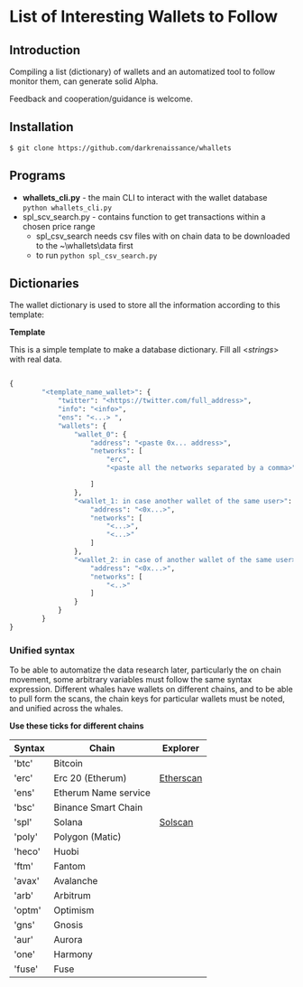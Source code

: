 # List of Interesting Wallets to Follow

## Introduction

Compiling a list (dictionary) of wallets and an automatized tool to follow monitor them, can generate solid Alpha.

Feedback and cooperation/guidance is welcome.

## Installation

```
$ git clone https://github.com/darkrenaissance/whallets
```

## Programs

* **whallets_cli.py** - the main CLI to interact with the wallet database
`python whallets_cli.py`
* spl_scv_search.py - contains function to get transactions within a chosen price range
    - spl_csv_search needs csv files with on chain data to be downloaded to the ~\whallets\data first
  	- to run `python spl_csv_search.py`

## Dictionaries

The wallet dictionary is used to store all the information according to this template:

**Template**

This is a simple template to make a database dictionary. Fill all \<*strings*\> with real data.

```python

{
        "<template_name_wallet>": {
            "twitter": "<https://twitter.com/full_address>",
            "info": "<info>",
            "ens": "<...> ",
            "wallets": {
                "wallet_0": {
                    "address": "<paste 0x... address>",
                    "networks": [
                        "erc",
                        "<paste all the networks separated by a comma>"

                    ]
                },
                "<wallet_1: in case another wallet of the same user>": {
                    "address": "<0x...>",
                    "networks": [
                        "<...>",
                        "<...>"
                    ]
                },
                "<wallet_2: in case of another wallet of the same user>": {
                    "address": "<0x...>",
                    "networks": [
                        "<..>"
                    ]
                }
            }
        }
}

```


### Unified syntax

To be able to automatize the data research later, particularly the on chain movement, some arbitrary variables must follow the same syntax expression.
Different whales have wallets on different chains, and to be able to pull form the scans, the chain keys for particular wallets must be noted, and unified across the whales.

**Use these ticks for different chains**


| **Syntax** | **Chain**            | **Explorer**                      |
|------------|----------------------| --------------------------------- |
| 'btc'      | Bitcoin              |                                   |
| 'erc'      | Erc 20 (Etherum)     | [Etherscan](https://etherscan.io) |
| 'ens'      | Etherum Name service |                                   |
| 'bsc'      | Binance Smart Chain  |                                   |
| 'spl'      | Solana               |   [Solscan](https://solscan.io)    |
| 'poly'     | Polygon (Matic)      |                                   |
| 'heco'     | Huobi                |                                   |
| 'ftm'      | Fantom               |                                   |
| 'avax'     | Avalanche            |                                   |
| 'arb'      | Arbitrum             |                                   |
| 'optm'     | Optimism             |                                   |
| 'gns'      | Gnosis               |                                   |
| 'aur'      | Aurora               |                                   |
| 'one'      | Harmony              |                                   |
| 'fuse'     | Fuse                 |                                   |


